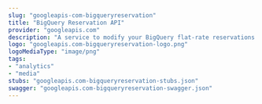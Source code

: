 ```yaml
---
slug: "googleapis-com-bigqueryreservation"
title: "BigQuery Reservation API"
provider: "googleapis.com"
description: "A service to modify your BigQuery flat-rate reservations."
logo: "googleapis.com-bigqueryreservation-logo.png"
logoMediaType: "image/png"
tags:
- "analytics"
- "media"
stubs: "googleapis.com-bigqueryreservation-stubs.json"
swagger: "googleapis.com-bigqueryreservation-swagger.json"
---
```

